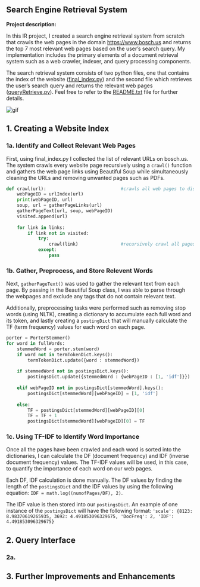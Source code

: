 ## Search Engine Retrieval System 

**Project description:** 

In this IR project, I created a search engine retrieval system from scratch that crawls the web pages in the domain https://www.bosch.us and returns the top 7 most relevant web pages based on the user’s search query. My implementation includes the primary elements of a document retrieval system such as a web crawler, indexer, and query processing components. 

The search retrieval system consists of two python files, one that contains the index of the website ([final_index.py](https://github.com/eclark15/intelligent_information_retrieval/blob/c6f9a69339e48d05afc0749053f34ca27af04d95/python_files/final_index.py)) and the second file which retrieves the user’s search query and returns the relevant web pages ([queryRetrieve.py](https://github.com/eclark15/intelligent_information_retrieval/blob/c6f9a69339e48d05afc0749053f34ca27af04d95/python_files/queryRetrieve.py)). Feel free to refer to the [README.txt](https://github.com/eclark15/intelligent_information_retrieval/blob/c509d128820c353551ca44f0741f26c7edd1a641/python_files/README.txt) file for further details. 

![gif](https://user-images.githubusercontent.com/50348032/160918448-38bbac51-cba0-4f9c-b353-c022873711f3.gif)

## 1. Creating a Website Index 
### 1a. Identify and Collect Relevant Web Pages

First, using final_index.py I collected the list of relevant URLs on bosch.us. The system crawls every website page recursively using a `crawl()` function and gathers the web page links using Beautiful Soup while simultaneously cleaning the URLs and removing unwanted pages such as PDFs.

```python
def crawl(url):                            #crawls all web pages to discover all page links and content 
    webPageID = urlIndex(url)  
    print(webPageID, url)                  
    soup, url = gatherPageLinks(url)                  
    gatherPageText(url, soup, webPageID)      
    visited.append(url)                     
    
    for link in links:            
        if link not in visited:   
            try:
                crawl(link)                #recursively crawl all pages 
            except:
                pass
```

### 1b. Gather, Preprocess, and Store Relevent Words 

Next, `gatherPageText()` was used to gather the relevant text from each page. By passing in the Beautiful Soup class, I was able to parse through the webpages and exclude any tags that do not contain relevant text. 

Additionally, preprocessing tasks were performed such as removing stop words (using NLTK), creating a dictionary to accumulate each full word and its token, and lastly creating a `postingDict` that will manually calculate the TF (term frequency) values for each word on each page. 

```python
porter = PorterStemmer()
for word in fullWords:                      
    stemmedWord = porter.stem(word)        
    if word not in termTokenDict.keys(): 
        termTokenDict.update({word : stemmedWord})                     #updating dictionary with full word + token word
    
    if stemmedWord not in postingsDict.keys():                         #brand new word in our postings dict
        postingsDict.update({stemmedWord : {webPageID : [1, 'idf']}})  #stemmed word : {webpageID :[TF, IDF], DocFreq : DF}
    
    elif webPageID not in postingsDict[stemmedWord].keys():            #if the term is in dictionary but has not appeared in current document
        postingsDict[stemmedWord][webPageID] = [1, 'idf']
        
    else:
        TF = postingsDict[stemmedWord][webPageID][0]                   #updating the term frequency value if the term has appeared on the current page already 
        TF = TF + 1 
        postingsDict[stemmedWord][webPageID][0] = TF
```

### 1c. Using TF-IDF to Identify Word Importance 

Once all the pages have been crawled and each word is sorted into the dictionaries, I can calculate the DF (document frequency) and IDF (inverse document frequency) values. The TF-IDF values will be used, in this case, to quantify the importance of each word on our web pages. 

Each DF, IDF calculation is done manually. The DF values by finding the length of the `postingsDict` and the IDF values by using the following equation: `IDF = math.log((numofPages/DF), 2)`. 

The IDF value is then stored into our `postingsDict`. An example of one instance of the `postingsDict` will have the following format: 
`'scale': {8123: 8.98370619265935, 3692: 4.491853096329675, 'DocFreq': 2, 'IDF': 4.491853096329675} `

## 2. Query Interface 
### 2a. 



## 3. Further Improvements and Enhancements







